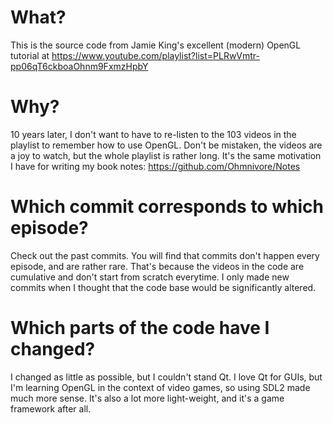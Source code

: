 # What?
This is the source code from Jamie King's excellent (modern) OpenGL tutorial at
https://www.youtube.com/playlist?list=PLRwVmtr-pp06qT6ckboaOhnm9FxmzHpbY

# Why?
10 years later, I don't want to have to re-listen to the 103 videos in the playlist to remember how to use OpenGL.
Don't be mistaken, the videos are a joy to watch, but the whole playlist is rather long. It's the same
motivation I have for writing my book notes: https://github.com/Ohmnivore/Notes

# Which commit corresponds to which episode?
Check out the past commits. You will find that commits don't happen every episode, and are rather rare. That's because
the videos in the code are cumulative and don't start from scratch everytime. I only made new commits when I thought
that the code base would be significantly altered.

# Which parts of the code have I changed?
I changed as little as possible, but I couldn't stand Qt. I love Qt for GUIs, but I'm learning OpenGL in the context
of video games, so using SDL2 made much more sense. It's also a lot more light-weight, and it's a game framework
after all.
